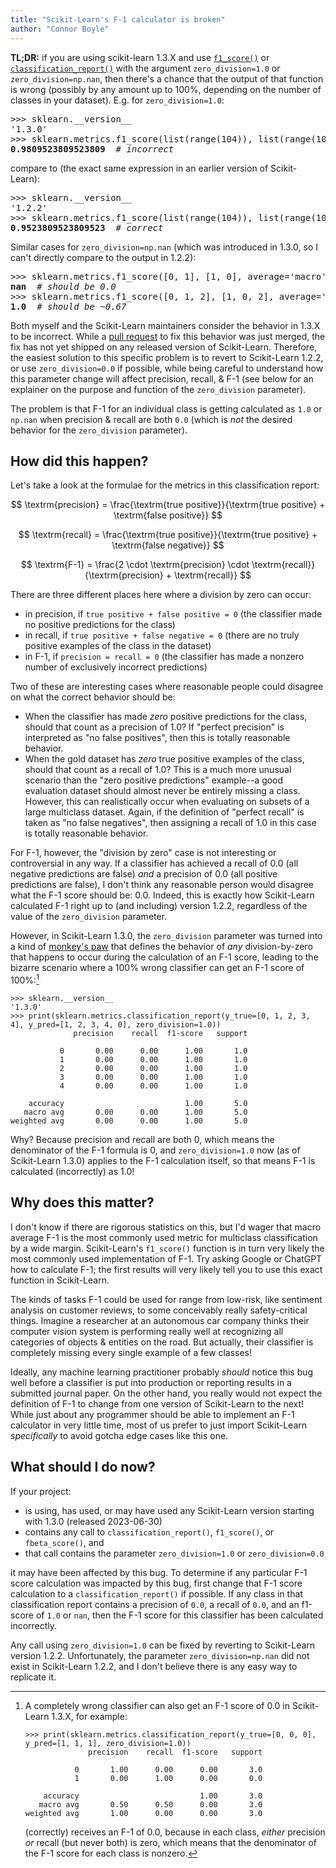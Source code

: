 ```yaml
---
title: "Scikit-Learn's F-1 calculator is broken"
author: "Connor Boyle"
---
```


**TL;DR:** if you are using scikit-learn 1.3.X and
use [`f1_score()`](https://scikit-learn.org/stable/modules/generated/sklearn.metrics.f1_score.html)
or [`classification_report()`](https://scikit-learn.org/stable/modules/generated/sklearn.metrics.classification_report.html)
with the argument `zero_division=1.0` or `zero_division=np.nan`, then there's a chance that the output of that function
is wrong (possibly by any amount up to 100%, depending on the number of classes in your
dataset). E.g. for `zero_division=1.0`:

<pre>
>>> sklearn.__version__
'1.3.0'
>>> sklearn.metrics.f1_score(list(range(104)), list(range(100)) + [101, 102, 103, 104], average='macro', zero_division=1.0)
<b>0.9809523809523809</b>  <i># incorrect</i>
</pre>

compare to (the exact same expression in an earlier version of Scikit-Learn):

<pre>
>>> sklearn.__version__
'1.2.2'
>>> sklearn.metrics.f1_score(list(range(104)), list(range(100)) + [101, 102, 103, 104], average='macro', zero_division=1.0)
<b>0.9523809523809523</b>  <i># correct</i>
</pre>

Similar cases for `zero_division=np.nan` (which was introduced in 1.3.0, so I can't directly compare to the output in
1.2.2):

<pre>
>>> sklearn.metrics.f1_score([0, 1], [1, 0], average='macro', zero_division=np.nan)
<b>nan</b>  <i># should be 0.0</i>
>>> sklearn.metrics.f1_score([0, 1, 2], [1, 0, 2], average='macro', zero_division=np.nan)
<b>1.0</b>  <i># should be ~0.67</i>
</pre>

Both myself and the Scikit-Learn maintainers consider the behavior in 1.3.X to be incorrect. While a
[pull request](https://github.com/scikit-learn/scikit-learn/pull/27577) to fix this behavior was just merged, the fix
has not yet shipped on any released version of Scikit-Learn. Therefore, the easiest solution to this specific problem is
to revert to Scikit-Learn 1.2.2, or use `zero_division=0.0` if possible, while being careful to understand how this
parameter change will affect precision, recall, & F-1 (see below for an explainer on the purpose and function of
the `zero_division` parameter).

The problem is that F-1 for an individual class is getting calculated as `1.0` or `np.nan` when precision & recall are
both `0.0` (which is *not* the desired behavior for the `zero_division` parameter).

## How did this happen?

Let's take a look at the formulae for the metrics in this classification report:

$$ \textrm{precision} = \frac{\textrm{true positive}}{\textrm{true positive} + \textrm{false positive}} $$

$$ \textrm{recall} = \frac{\textrm{true positive}}{\textrm{true positive} + \textrm{false negative}} $$

$$ \textrm{F-1} = \frac{2 \cdot \textrm{precision} \cdot \textrm{recall}}{\textrm{precision} + \textrm{recall}} $$

There are three different places here where a division by zero can occur:

- in precision, if `true positive + false positive = 0` (the classifier made no
  positive predictions for the class)
- in recall, if `true positive + false negative = 0` (there are no truly
  positive examples of the class in the dataset)
- in F-1, if `precision = recall = 0` (the classifier has made a nonzero number
  of exclusively incorrect predictions) 

Two of these are interesting cases where reasonable people could disagree on
what the correct behavior should be:

- When the classifier has made *zero* positive predictions for the class, should that count as a precision of 1.0? If
  "perfect precision" is interpreted as "no false positives", then this is totally reasonable behavior.
- When the gold dataset has *zero* true positive examples of the class, should that count as a recall of 1.0? This is a
  much more unusual scenario than the "zero positive predictions" example--a good evaluation dataset should almost never
  be entirely missing a class. However, this can realistically occur when evaluating on subsets of a large multiclass
  dataset. Again, if the definition of "perfect recall" is taken as "no false negatives", then assigning a recall of 1.0
  in this case is totally reasonable behavior.

For F-1, however, the "division by zero" case is not interesting or controversial in any way. If a classifier has
achieved a recall of 0.0 (all negative predictions are false) *and* a precision of 0.0 (all positive predictions are
false), I don't think any reasonable person would disagree what the F-1 score should be: 0.0. Indeed, this is exactly
how Scikit-Learn calculated F-1 right up to (and including) version 1.2.2, regardless of the value of
the `zero_division` parameter.

However, in Scikit-Learn 1.3.0, the `zero_division` parameter was turned into a kind
of [monkey's paw](https://en.wiktionary.org/wiki/monkey%27s_paw) that defines the behavior of *any* division-by-zero
that happens to occur during the calculation of an F-1 score, leading to the bizarre scenario where a 100% wrong
classifier can get an F-1 score of 100%:[^1]

```
>>> sklearn.__version__
'1.3.0'
>>> print(sklearn.metrics.classification_report(y_true=[0, 1, 2, 3, 4], y_pred=[1, 2, 3, 4, 0], zero_division=1.0))
              precision    recall  f1-score   support

           0       0.00      0.00      1.00       1.0
           1       0.00      0.00      1.00       1.0
           2       0.00      0.00      1.00       1.0
           3       0.00      0.00      1.00       1.0
           4       0.00      0.00      1.00       1.0

    accuracy                           1.00       5.0
   macro avg       0.00      0.00      1.00       5.0
weighted avg       0.00      0.00      1.00       5.0

```

Why? Because precision and recall are both 0, which means the denominator of the F-1 formula is 0,
and `zero_division=1.0` now (as of Scikit-Learn 1.3.0) applies to the F-1 calculation itself, so that means F-1 is
calculated (incorrectly) as 1.0!


## Why does this matter?

I don't know if there are rigorous statistics on this, but I'd wager that macro average F-1 is the most commonly used
metric for multiclass classification by a wide margin. Scikit-Learn's `f1_score()` function is in turn very likely the
most commonly used implementation of F-1. Try asking Google or ChatGPT how to calculate F-1; the first results will very
likely tell you to use this exact function in Scikit-Learn.

The kinds of tasks F-1 could be used for range from low-risk, like sentiment analysis on customer reviews, to some
conceivably really safety-critical things. Imagine a researcher at an autonomous car company thinks their computer
vision system is performing really well at recognizing all categories of objects & entities on the road. But actually,
their classifier is completely missing every single example of a few classes!

Ideally, any machine learning practitioner probably *should* notice this bug well before a classifier is put into
production or reporting results in a submitted journal paper. On the other hand, you really would not expect the
definition of F-1 to change from one version of Scikit-Learn to the next! While just about any programmer should be able
to implement an F-1 calculator in very little time, most of us prefer to just import Scikit-Learn *specifically* to
avoid gotcha edge cases like this one.

## What should I do now?

If your project:

- is using, has used, or may have used any Scikit-Learn version starting with 1.3.0 (released 2023-06-30)
- contains any call to `classification_report()`, `f1_score()`, or `fbeta_score()`, and
- that call contains the parameter `zero_division=1.0` or `zero_division=0.0`

it may have been affected by this bug. To determine if any particular F-1 score calculation was impacted by this bug,
first change that F-1 score calculation to a `classification_report()` if possible. If any class in that classification
report contains a precision of `0.0`, a recall of `0.0`, and an f1-score of `1.0` or `nan`, then the F-1 score for this
classifier has been calculated incorrectly.

Any call using `zero_division=1.0` can be fixed by reverting to Scikit-Learn version 1.2.2. Unfortunately, the
parameter `zero_division=np.nan` did not exist in Scikit-Learn 1.2.2, and I don't believe there is any easy way to
replicate it.

[^1]: A completely wrong classifier can also get an F-1 score of 0.0 in Scikit-Learn 1.3.X, for example: 
    ```
    >>> print(sklearn.metrics.classification_report(y_true=[0, 0, 0], y_pred=[1, 1, 1], zero_division=1.0))
                  precision    recall  f1-score   support

               0       1.00      0.00      0.00       3.0
               1       0.00      1.00      0.00       0.0

        accuracy                           1.00       3.0
       macro avg       0.50      0.50      0.00       3.0
    weighted avg       1.00      0.00      0.00       3.0
    ```

    (correctly) receives an F-1 of 0.0, because in each class, *either* precision *or* recall (but never both) is zero,
    which means that the denominator of the F-1 score for each class is nonzero.